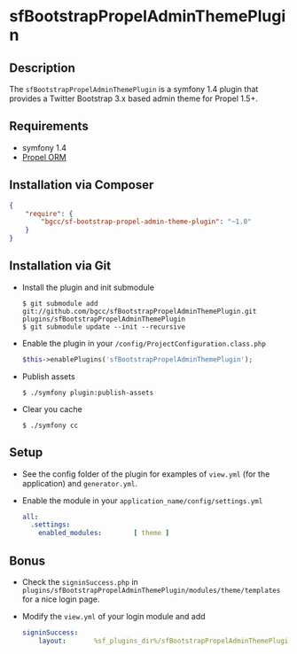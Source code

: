 sfBootstrapPropelAdminThemePlugin
======================

Description
-----------
The `sfBootstrapPropelAdminThemePlugin` is a symfony 1.4 plugin that provides a Twitter Bootstrap 3.x based admin theme for Propel 1.5+.

Requirements
------------
  * symfony 1.4
  * [Propel ORM](https://github.com/propelorm/sfPropelORMPlugin)

Installation via Composer
-------------------------
```json
{
    "require": {
        "bgcc/sf-bootstrap-propel-admin-theme-plugin": "~1.0"
    }
}
```

Installation via Git
--------------------
  * Install the plugin and init submodule

        $ git submodule add git://github.com/bgcc/sfBootstrapPropelAdminThemePlugin.git plugins/sfBootstrapPropelAdminThemePlugin
        $ git submodule update --init --recursive

  * Enable the plugin in your `/config/ProjectConfiguration.class.php`
    ``` php
    $this->enablePlugins('sfBootstrapPropelAdminThemePlugin');
    ```

  * Publish assets

        $ ./symfony plugin:publish-assets

  * Clear you cache

        $ ./symfony cc

Setup
-----
  * See the config folder of the plugin for examples of `view.yml` (for the application) and `generator.yml`.

  * Enable the module in your `application_name/config/settings.yml`
    ``` yaml
    all:
      .settings:
        enabled_modules:        [ theme ]
    ```

Bonus
-----
  * Check the `signinSuccess.php` in `plugins/sfBootstrapPropelAdminThemePlugin/modules/theme/templates` for a nice login page.

  * Modify the `view.yml` of your login module and add
    ``` yaml
    signinSuccess:
        layout:       %sf_plugins_dir%/sfBootstrapPropelAdminThemePlugin/templates/login
    ```